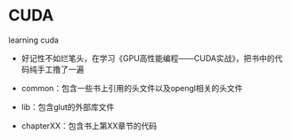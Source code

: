 # CUDA

learning cuda

- 好记性不如烂笔头，在学习《GPU高性能编程——CUDA实战》，把书中的代码纯手工撸了一遍


- common：包含一些书上引用的头文件以及opengl相关的头文件
- lib：包含glut的外部库文件
- chapterXX：包含书上第XX章节的代码
